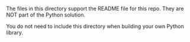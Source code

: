 The files in this directory support the README file for this repo.  They are
NOT part of the Python solution.

You do not need to include this directory when building your own Python library.
